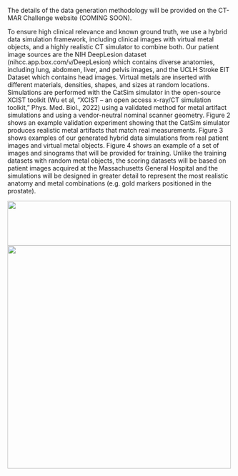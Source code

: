 The details of the data generation methodology will be provided on the CT-MAR Challenge website (COMING SOON).

To ensure high clinical relevance and known ground truth, we use a hybrid data simulation framework, including clinical images with virtual metal objects, and a highly realistic CT simulator to combine both. Our patient image sources are the NIH DeepLesion dataset (nihcc.app.box.com/v/DeepLesion) which contains diverse anatomies, including lung, abdomen, liver, and pelvis images, and the UCLH Stroke EIT Dataset which contains head images. Virtual metals are inserted with different materials, densities, shapes, and sizes at random locations. Simulations are performed with the CatSim simulator in the open-source XCIST toolkit (Wu et al, “XCIST – an open access x-ray/CT simulation toolkit,” Phys. Med. Biol., 2022) using a validated method for metal artifact simulations and using a vendor-neutral nominal scanner geometry. Figure 2 shows an example validation experiment showing that the CatSim simulator produces realistic metal artifacts that match real measurements. Figure 3 shows examples of our generated hybrid data simulations from real patient images and virtual metal objects. Figure 4 shows an example of a set of images and sinograms that will be provided for training. Unlike the training datasets with random metal objects, the scoring datasets will be based on patient images acquired at the Massachusetts General Hospital and the simulations will be designed in greater detail to represent the most realistic anatomy and metal combinations (e.g. gold markers positioned in the prostate).

<img src="https://www.aapm.org/GrandChallenge/CT-MAR/images/Figure2-3.png" width=500px height=100px>
<img src="https://www.aapm.org/GrandChallenge/CT-MAR/images/Figure4.png" width=500px height=500px>